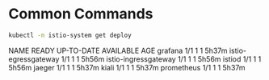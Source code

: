 # Common Commands

```bash
kubectl -n istio-system get deploy
```

NAME                   READY   UP-TO-DATE   AVAILABLE   AGE
grafana                1/1     1            1           5h37m
istio-egressgateway    1/1     1            1           5h56m
istio-ingressgateway   1/1     1            1           5h56m
istiod                 1/1     1            1           5h56m
jaeger                 1/1     1            1           5h37m
kiali                  1/1     1            1           5h37m
prometheus             1/1     1            1           5h37m

